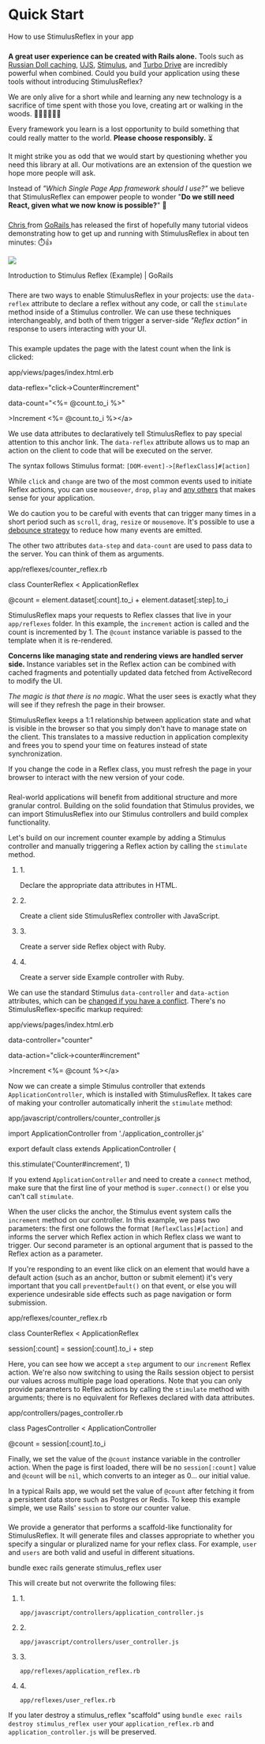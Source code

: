 # Quick Start

How to use StimulusReflex in your app

### &#x20;<a href="#before-you-begin..." id="before-you-begin..."></a>

**A great user experience can be created with Rails alone.** Tools such as [Russian Doll caching](https://www.speedshop.co/2015/07/15/the-complete-guide-to-rails-caching.html), [UJS](https://guides.rubyonrails.org/working\_with\_javascript\_in\_rails.html#remote-elements), [Stimulus](https://stimulusjs.org), and [Turbo Drive](https://turbo.hotwire.dev/handbook/drive) are incredibly powerful when combined. Could you build your application using these tools without introducing StimulusReflex?

We are only alive for a short while and learning any new technology is a sacrifice of time spent with those you love, creating art or walking in the woods. 👨‍👨‍👧‍👧🎨🌲

Every framework you learn is a lost opportunity to build something that could really matter to the world. **Please choose responsibly.** ⏳

It might strike you as odd that we would start by questioning whether you need this library at all. Our motivations are an extension of the question we hope more people will ask.

Instead of _"Which Single Page App framework should I use?"_ we believe that StimulusReflex can empower people to wonder "**Do we still need React, given what we now know is possible?**" 🤯

### &#x20;<a href="#video-tutorial-introduction-to-stimulusreflex" id="video-tutorial-introduction-to-stimulusreflex"></a>

​[Chris ](https://twitter.com/excid3)from [GoRails ](https://gorails.com)has released the first of hopefully many tutorial videos demonstrating how to get up and running with StimulusReflex in about ten minutes: ⏱️👍

![](https://gblobscdn.gitbook.com/assets%2F-Lpnm81iPOBUa9lAmLxg%2F-M6sksqaSV7fV1MX\_89U%2F-M6slxV1wY8azS1XCRxn%2Fgorails.jpg)

Introduction to Stimulus Reflex (Example) | GoRails

### &#x20;<a href="#hello-reflex-world" id="hello-reflex-world"></a>

There are two ways to enable StimulusReflex in your projects: use the `data-reflex` attribute to declare a reflex without any code, or call the `stimulate` method inside of a Stimulus controller. We can use these techniques interchangeably, and both of them trigger a server-side _"Reflex action"_ in response to users interacting with your UI.

### &#x20;<a href="#trigger-reflex-actions-with-data-reflex-attributes" id="trigger-reflex-actions-with-data-reflex-attributes"></a>

This example updates the page with the latest count when the link is clicked:

app/views/pages/index.html.erb

data-reflex="click->Counter#increment"

data-count="<%= @count.to\_i %>"

\>Increment <%= @count.to\_i %>\</a>

We use data attributes to declaratively tell StimulusReflex to pay special attention to this anchor link. The `data-reflex` attribute allows us to map an action on the client to code that will be executed on the server.

The syntax follows Stimulus format: `[DOM-event]->[ReflexClass]#[action]`

While `click` and `change` are two of the most common events used to initiate Reflex actions, you can use `mouseover`, `drop`, `play` and [any others](https://developer.mozilla.org/en-US/docs/Web/Events) that makes sense for your application.

We do caution you to be careful with events that can trigger many times in a short period such as `scroll`, `drag`, `resize` or `mousemove`. It's possible to use a [debounce strategy](broken-reference) to reduce how many events are emitted.

The other two attributes `data-step` and `data-count` are used to pass data to the server. You can think of them as arguments.

app/reflexes/counter\_reflex.rb

class CounterReflex < ApplicationReflex

@count = element.dataset\[:count].to\_i + element.dataset\[:step].to\_i

StimulusReflex maps your requests to Reflex classes that live in your `app/reflexes` folder. In this example, the `increment` action is called and the count is incremented by 1. The `@count` instance variable is passed to the template when it is re-rendered.

**Concerns like managing state and rendering views are handled server side.** Instance variables set in the Reflex action can be combined with cached fragments and potentially updated data fetched from ActiveRecord to modify the UI.

_The magic is that there is no magic_. What the user sees is exactly what they will see if they refresh the page in their browser.

StimulusReflex keeps a 1:1 relationship between application state and what is visible in the browser so that you simply don't have to manage state on the client. This translates to a massive reduction in application complexity and frees you to spend your time on features instead of state synchronization.

If you change the code in a Reflex class, you must refresh the page in your browser to interact with the new version of your code.

### &#x20;<a href="#trigger-reflex-actions-inside-stimulus-controllers" id="trigger-reflex-actions-inside-stimulus-controllers"></a>

Real-world applications will benefit from additional structure and more granular control. Building on the solid foundation that Stimulus provides, we can import StimulusReflex into our Stimulus controllers and build complex functionality.

Let's build on our increment counter example by adding a Stimulus controller and manually triggering a Reflex action by calling the `stimulate` method.

1.  1\.

    Declare the appropriate data attributes in HTML.
2.  2\.

    Create a client side StimulusReflex controller with JavaScript.
3.  3\.

    Create a server side Reflex object with Ruby.
4.  4\.

    Create a server side Example controller with Ruby.

We can use the standard Stimulus `data-controller` and `data-action` attributes, which can be [changed if you have a conflict](broken-reference). There's no StimulusReflex-specific markup required:

app/views/pages/index.html.erb

data-controller="counter"

data-action="click->counter#increment"

\>Increment <%= @count %>\</a>

Now we can create a simple Stimulus controller that extends `ApplicationController`, which is installed with StimulusReflex. It takes care of making your controller automatically inherit the `stimulate` method:

app/javascript/controllers/counter\_controller.js

import ApplicationController from './application\_controller.js'

export default class extends ApplicationController {

this.stimulate('Counter#increment', 1)

If you extend `ApplicationController` and need to create a `connect` method, make sure that the first line of your method is `super.connect()` or else you can't call `stimulate`.

When the user clicks the anchor, the Stimulus event system calls the `increment` method on our controller. In this example, we pass two parameters: the first one follows the format `[ReflexClass]#[action]` and informs the server which Reflex action in which Reflex class we want to trigger. Our second parameter is an optional argument that is passed to the Reflex action as a parameter.

If you're responding to an event like click on an element that would have a default action (such as an anchor, button or submit element) it's very important that you call `preventDefault()` on that event, or else you will experience undesirable side effects such as page navigation or form submission.

app/reflexes/counter\_reflex.rb

class CounterReflex < ApplicationReflex

session\[:count] = session\[:count].to\_i + step

Here, you can see how we accept a `step` argument to our `increment` Reflex action. We're also now switching to using the Rails session object to persist our values across multiple page load operations. Note that you can only provide parameters to Reflex actions by calling the `stimulate` method with arguments; there is no equivalent for Reflexes declared with data attributes.

app/controllers/pages\_controller.rb

class PagesController < ApplicationController

@count = session\[:count].to\_i

Finally, we set the value of the `@count` instance variable in the controller action. When the page is first loaded, there will be no `session[:count]` value and `@count` will be `nil`, which converts to an integer as 0... our initial value.

In a typical Rails app, we would set the value of `@count` after fetching it from a persistent data store such as Postgres or Redis. To keep this example simple, we use Rails' `session` to store our counter value.

### &#x20;<a href="#stimulusreflex-generator" id="stimulusreflex-generator"></a>

We provide a generator that performs a scaffold-like functionality for StimulusReflex. It will generate files and classes appropriate to whether you specify a singular or pluralized name for your reflex class. For example, `user` and `users` are both valid and useful in different situations.

bundle exec rails generate stimulus\_reflex user

This will create but not overwrite the following files:

1.  1\.

    `app/javascript/controllers/application_controller.js`
2.  2\.

    `app/javascript/controllers/user_controller.js`
3.  3\.

    `app/reflexes/application_reflex.rb`
4.  4\.

    `app/reflexes/user_reflex.rb`

If you later destroy a stimulus\_reflex "scaffold" using `bundle exec rails destroy stimulus_reflex user` your `application_reflex.rb` and `application_controller.js` will be preserved.

### &#x20;<a href="#stimulusreflex-cheatsheet" id="stimulusreflex-cheatsheet"></a>
